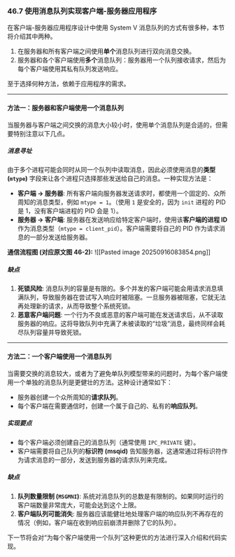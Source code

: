 ### **46.7 使用消息队列实现客户端-服务器应用程序**

在客户端-服务器应用程序设计中使用 System V 消息队列的方式有很多种，本节将介绍其中两种。

1.  在服务器和所有客户端之间使用**单个**消息队列进行双向消息交换。
2.  服务器和各个客户端使用**多个**消息队列：服务器用一个队列接收请求，然后为每个客户端使用其私有队列发送响应。

至于选择何种方法，依赖于应用程序的需求。

-----

#### **方法一：服务器和客户端使用一个消息队列**

当服务器与客户端之间交换的消息大小较小时，使用单个消息队列是合适的，但需要特别注意以下几点。

##### **消息寻址**

由于多个进程可能会同时从同一个队列中读取消息，因此必须使用消息的**类型 (`mtype`)** 字段来让各个进程只选择那些发送给自己的消息。一种实现方法是：

  * **客户端 -\> 服务器**: 所有客户端向服务器发送请求时，都使用一个固定的、众所周知的消息类型，例如 `mtype = 1`。（使用 `1` 是安全的，因为 `init` 进程的 PID 是 1，没有客户端进程的 PID 会是 1）。
  * **服务器 -\> 客户端**: 服务器在发送响应给特定客户端时，使用该**客户端的进程 ID** 作为消息类型（`mtype = client_pid`）。客户端需要将自己的 PID 作为请求消息的一部分发送给服务器。

**通信流程图 (对应原文图 46-2):**
![[Pasted image 20250916083854.png]]

##### **缺点**

1.  **死锁风险**: 消息队列的容量是有限的。多个并发的客户端可能会用请求消息填满队列，导致服务器在尝试写入响应时被阻塞。一旦服务器被阻塞，它就无法再处理新的请求，从而导致整个系统死锁。
2.  **恶意客户端问题**: 一个行为不良或恶意的客户端可能在发送请求后，从不读取服务器的响应。这将导致队列中充满了未被读取的“垃圾”消息，最终同样会耗尽队列容量并导致死锁。

-----

#### **方法二：一个客户端使用一个消息队列**

当需要交换的消息较大，或者为了避免单队列模型带来的问题时，为每个客户端使用一个单独的消息队列是更健壮的方法。这种设计通常如下：

  * 服务器创建一个众所周知的**请求队列**。
  * 每个客户端在需要通信时，创建一个属于自己的、私有的**响应队列**。

##### **实现要点**

  * 每个客户端必须创建自己的消息队列（通常使用 `IPC_PRIVATE` 键）。
  * 客户端需要将自己队列的**标识符 (msqid)** 告知服务器，这通常通过将标识符作为请求消息的一部分，发送到服务器的请求队列来完成。

##### **缺点**

1.  **队列数量限制 (`MSGMNI`)**: 系统对消息队列的总数是有限制的。如果同时运行的客户端数量非常庞大，可能会达到这个上限。
2.  **客户端队列可能消失**: 服务器应该能健壮地处理客户端的响应队列不再存在的情况（例如，客户端在收到响应前崩溃并删除了它的队列）。

下一节将会对“为每个客户端使用一个队列”这种更优的方法进行深入介绍和代码实现。